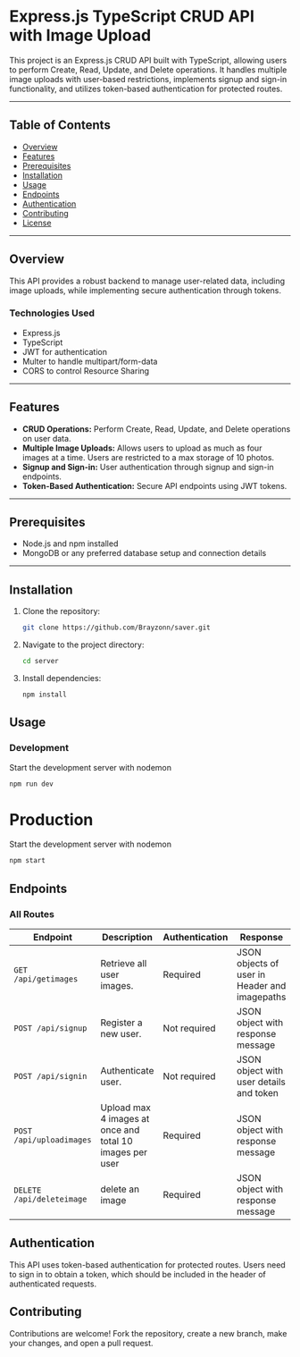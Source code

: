 # Express.js TypeScript CRUD API with Image Upload

This project is an Express.js CRUD API built with TypeScript, allowing users to perform Create, Read, Update, and Delete operations. It handles multiple image uploads with user-based restrictions, implements signup and sign-in functionality, and utilizes token-based authentication for protected routes.

---

## Table of Contents

- [Overview](#overview)
- [Features](#features)
- [Prerequisites](#prerequisites)
- [Installation](#installation)
- [Usage](#usage)
- [Endpoints](#endpoints)
- [Authentication](#authentication)
- [Contributing](#contributing)
- [License](#license)

---

## Overview

This API provides a robust backend to manage user-related data, including image uploads, while implementing secure authentication through tokens.

### Technologies Used

- Express.js
- TypeScript
- JWT for authentication
- Multer to handle multipart/form-data
- CORS to control Resource Sharing

---

## Features

- **CRUD Operations:** Perform Create, Read, Update, and Delete operations on user data.
- **Multiple Image Uploads:** Allows users to upload as much as four images at a time. Users are restricted to a max storage of 10 photos.
- **Signup and Sign-in:** User authentication through signup and sign-in endpoints.
- **Token-Based Authentication:** Secure API endpoints using JWT tokens.

---

## Prerequisites

- Node.js and npm installed
- MongoDB or any preferred database setup and connection details

---

## Installation

1. Clone the repository:
   ```bash
   git clone https://github.com/Brayzonn/saver.git

2. Navigate to the project directory:
   ```bash
   cd server
   ```
3. Install dependencies:
   ```bash
   npm install
   ```


## Usage

### Development
 Start the development server with nodemon

   ```bash
   npm run dev
   ```
# Production
 Start the development server with nodemon

   ```bash
   npm start
   ```

## Endpoints

### All Routes

| Endpoint             | Description             | Authentication | Response                     |
|----------------------|-------------------------|----------------|------------------------------|
| `GET /api/getimages` | Retrieve all user images.| Required      | JSON objects of user in Header and imagepaths |
| `POST /api/signup` | Register a new user.      | Not required   | JSON object with response message|
| `POST /api/signin` | Authenticate user.        | Not required   | JSON object with user details and token |
| `POST /api/uploadimages` | Upload max 4 images at once and total 10 images per user          | Required       | JSON object with response message
| `DELETE /api/deleteimage`| delete an image     | Required       | JSON object with response message

## Authentication
This API uses token-based authentication for protected routes. Users need to sign in to obtain a token, which should be included in the header of authenticated requests.


## Contributing
Contributions are welcome! Fork the repository, create a new branch, make your changes, and open a pull request.

